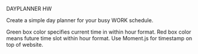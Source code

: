 DAYPLANNER HW

Create a simple day planner for your busy WORK schedule. 

Green box color specifies current time in within hour format.
Red box color means future time slot within hour format. 
Use Moment.js for timestamp on top of website.


